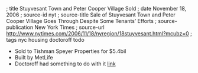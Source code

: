 ; title Stuyvesant Town and Peter Cooper Village Sold
; date November 18, 2006
; source-id nyt
; source-title Sale of Stuyvesant Town and Peter Cooper Village Goes Through Despite Some Tenants’ Efforts
; source-publication New York Times
; source-url http://www.nytimes.com/2006/11/18/nyregion/18stuyvesant.html?mcubz=0
; tags nyc housing doctoroff todo

- Sold to Tishman Speyer Properties for $5.4bil
- Built by MetLife
- Doctoroff had something to do with it [link](https://www.fastcodesign.com/90139632/how-the-chief-architect-of-new-new-york-envisions-future-of-cities)
